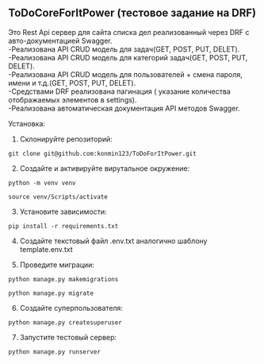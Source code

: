 ## ToDoCoreForItPower (тестовое задание на DRF)

Это Rest Api сервер для сайта списка дел реализованный через DRF c авто-документацией Swagger. <br>
-Реализована API CRUD модель для задач(GET, POST, PUT, DELET). <br>
-Реализована API CRUD  модель для категорий задач(GET, POST, PUT, DELET). <br>
-Реализована API CRUD модель для пользователей + смена пароля, имени и т.д.(GET, POST, PUT, DELET). <br>
-Средствами DRF реализована пагинация ( указание количества отображаемых элементов в settings). <br>
-Реализована автоматическая документация API методов Swagger. <br>

Установка: 

1. Склонируйте репозиторий:

```
git clone git@github.com:konmin123/ToDoForItPower.git
```

2. Создайте и активируйте вирутальное окружение:

```
python -m venv venv
```

```
source venv/Scripts/activate
```

3. Установите зависимости:

```
pip install -r requirements.txt
```  

4. Создайте текстовый файл .env.txt аналогично шаблону template.env.txt

5. Проведите миграции:

```
python manage.py makemigrations
```

```
python manage.py migrate
```

6. Создайте суперпользователя:

```
python manage.py createsuperuser
```

7. Запустите тестовый сервер:

```
python manage.py runserver
```
